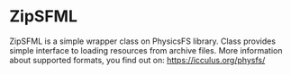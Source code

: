 # ZipSFML

ZipSFML is a simple wrapper class on PhysicsFS library.
Class provides simple interface to loading resources
from archive files. More information about supported formats,
you find out on: https://icculus.org/physfs/

